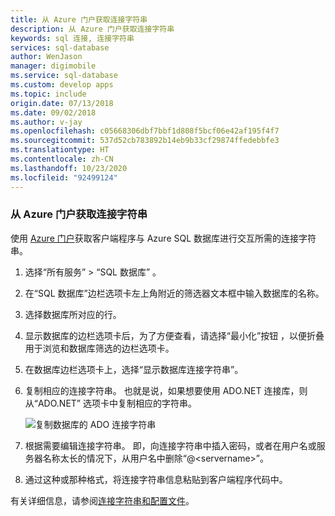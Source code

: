 ```yaml
---
title: 从 Azure 门户获取连接字符串
description: 从 Azure 门户获取连接字符串
keywords: sql 连接, 连接字符串
services: sql-database
author: WenJason
manager: digimobile
ms.service: sql-database
ms.custom: develop apps
ms.topic: include
origin.date: 07/13/2018
ms.date: 09/02/2018
ms.author: v-jay
ms.openlocfilehash: c05668306dbf7bbf1d808f5bcf06e42af195f4f7
ms.sourcegitcommit: 537d52cb783892b14eb9b33cf29874ffedebbfe3
ms.translationtype: HT
ms.contentlocale: zh-CN
ms.lasthandoff: 10/23/2020
ms.locfileid: "92499124"
---
```

### <a name="obtain-the-connection-string-from-the-azure-portal"></a>从 Azure 门户获取连接字符串
使用 [Azure 门户](https://portal.azure.cn/)获取客户端程序与 Azure SQL 数据库进行交互所需的连接字符串。 

1. 选择“所有服务”   > “SQL 数据库”  。

2. 在“SQL 数据库”边栏选项卡左上角附近的筛选器文本框中输入数据库的名称。 

3. 选择数据库所对应的行。

4. 显示数据库的边栏选项卡后，为了方便查看，请选择“最小化”按钮  ，以便折叠用于浏览和数据库筛选的边栏选项卡。

5. 在数据库边栏选项卡上，选择“显示数据库连接字符串”。 

6. 复制相应的连接字符串。 也就是说，如果想要使用 ADO.NET 连接库，则从“ADO.NET”  选项卡中复制相应的字符串。

    ![复制数据库的 ADO 连接字符串][20-CopyAdoConnectionString]

7. 根据需要编辑连接字符串。 即，向连接字符串中插入密码，或者在用户名或服务器名称太长的情况下，从用户名中删除“@&lt;servername&gt;”。

8. 通过这种或那种格式，将连接字符串信息粘贴到客户端程序代码中。

有关详细信息，请参阅[连接字符串和配置文件](https://msdn.microsoft.com/library/ms254494.aspx)。

<!-- Image references. -->



[20-CopyAdoConnectionString]: ./media/sql-database-include-connection-string-20-portalshots/connqry-connstr-b.png


<!--
These three includes/ files are a sequenced set, but you can pick and choose:

includes/sql-database-include-connection-string-20-portalshots.md
includes/sql-database-include-connection-string-30-compare.md
includes/sql-database-include-connection-string-40-config.md
-->